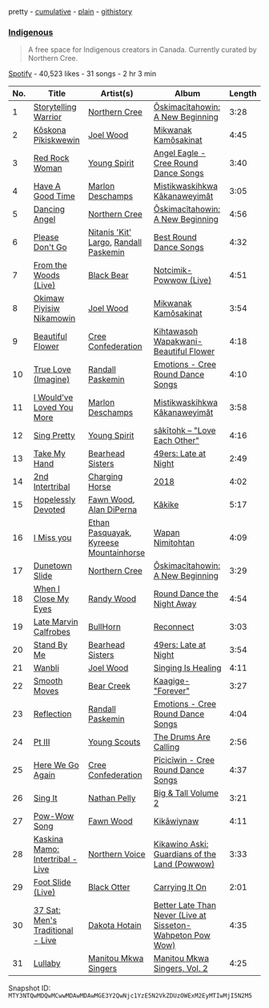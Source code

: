 pretty - [cumulative](/playlists/cumulative/37i9dQZF1DWYrH4yMJbkL8.md) - [plain](/playlists/plain/37i9dQZF1DWYrH4yMJbkL8) - [githistory](https://github.githistory.xyz/mackorone/spotify-playlist-archive/blob/main/playlists/plain/37i9dQZF1DWYrH4yMJbkL8)

### [Indigenous](https://open.spotify.com/playlist/37i9dQZF1DWYrH4yMJbkL8)

> A free space for Indigenous creators in Canada\. Currently curated by Northern Cree.

[Spotify](https://open.spotify.com/user/spotify) - 40,523 likes - 31 songs - 2 hr 3 min

| No. | Title | Artist(s) | Album | Length |
|---|---|---|---|---|
| 1 | [Storytelling Warrior](https://open.spotify.com/track/60XKJNgKm2DVll5Ov8m3Hv) | [Northern Cree](https://open.spotify.com/artist/5n4JXEQjauDsFSHTjhHkDq) | [Ôskimacîtahowin: A New Beginning](https://open.spotify.com/album/4GfjNENX210Fh5hmsHIRho) | 3:28 |
| 2 | [Kôskona Pîkiskwewin](https://open.spotify.com/track/5rBcIi6ZdfyqiP6abupeGz) | [Joel Wood](https://open.spotify.com/artist/2LCxG1teJ4wVU5lQazmadd) | [Mikwanak Kamôsakinat](https://open.spotify.com/album/6HyqJkZFWQNAD1tiuh8QVe) | 4:45 |
| 3 | [Red Rock Woman](https://open.spotify.com/track/0WV1ymweEVHOTkjz6rGhCj) | [Young Spirit](https://open.spotify.com/artist/5KkD8xu03OtqjuUJXKBPBl) | [Angel Eagle \- Cree Round Dance Songs](https://open.spotify.com/album/2obWehTRKkaNpWM7JiqA0P) | 3:40 |
| 4 | [Have A Good Time](https://open.spotify.com/track/4eqwB392ObTEaW73VZXtSA) | [Marlon Deschamps](https://open.spotify.com/artist/6l7vaH9il2Mf5GjvgBpMzU) | [Mistikwaskihkwa Kâkanaweyimât](https://open.spotify.com/album/3Q0M6TOlLPNbxUtC1RYAAG) | 3:05 |
| 5 | [Dancing Angel](https://open.spotify.com/track/087I18FxRJFbqRGivajCti) | [Northern Cree](https://open.spotify.com/artist/5n4JXEQjauDsFSHTjhHkDq) | [Ôskimacîtahowin: A New Beginning](https://open.spotify.com/album/4GfjNENX210Fh5hmsHIRho) | 4:56 |
| 6 | [Please Don't Go](https://open.spotify.com/track/5lWhP1YEkQSZbuopm9Sisk) | [Nitanis 'Kit' Largo](https://open.spotify.com/artist/1x6tDqlHzf8p7EwFHUsPwF), [Randall Paskemin](https://open.spotify.com/artist/1XGn0Arm2kgBJXXWuWEKsD) | [Best Round Dance Songs](https://open.spotify.com/album/5pydJfCzXsH8xPCpyiebRC) | 4:32 |
| 7 | [From the Woods \(Live\)](https://open.spotify.com/track/5mYt68yIc393AHmPfo8mhy) | [Black Bear](https://open.spotify.com/artist/0yA6zmKmNXjUPSZyfDZji7) | [Notcimik\-Powwow \(Live\)](https://open.spotify.com/album/4YIwdNWooSSRn71TbbG8Mt) | 4:51 |
| 8 | [Okimaw Piyisiw Nikamowin](https://open.spotify.com/track/6I8x7p2cO0Dy43pf8U1C0G) | [Joel Wood](https://open.spotify.com/artist/2LCxG1teJ4wVU5lQazmadd) | [Mikwanak Kamôsakinat](https://open.spotify.com/album/6HyqJkZFWQNAD1tiuh8QVe) | 3:54 |
| 9 | [Beautiful Flower](https://open.spotify.com/track/1ZR7ae5i4nOZtdd5myZgXB) | [Cree Confederation](https://open.spotify.com/artist/2jWQYLHF10QePnwBAhcfN9) | [Kihtawasoh Wapakwani\-Beautiful Flower](https://open.spotify.com/album/5yGEUoFBHDPSDdCdqNTrAH) | 4:18 |
| 10 | [True Love \(Imagine\)](https://open.spotify.com/track/6DhnmXKg9fzAw7UX41ZucU) | [Randall Paskemin](https://open.spotify.com/artist/1XGn0Arm2kgBJXXWuWEKsD) | [Emotions \- Cree Round Dance Songs](https://open.spotify.com/album/1pFZ8fUrg0QVeHJz9LvOyY) | 4:10 |
| 11 | [I Would’ve Loved You More](https://open.spotify.com/track/1BGSzjc8Dv05RbQImM1YQ4) | [Marlon Deschamps](https://open.spotify.com/artist/6l7vaH9il2Mf5GjvgBpMzU) | [Mistikwaskihkwa Kâkanaweyimât](https://open.spotify.com/album/3Q0M6TOlLPNbxUtC1RYAAG) | 3:58 |
| 12 | [Sing Pretty](https://open.spotify.com/track/6kwQz9zsKmorAscwxB9haw) | [Young Spirit](https://open.spotify.com/artist/5KkD8xu03OtqjuUJXKBPBl) | [sâkītohk – "Love Each Other"](https://open.spotify.com/album/7x0GOeZ2CeT1JzoTiGpYnF) | 4:16 |
| 13 | [Take My Hand](https://open.spotify.com/track/4JMWpqIVYpInU2W4NfvVhL) | [Bearhead Sisters](https://open.spotify.com/artist/3lM0lK4jIbgoZTOfxisYcH) | [49ers: Late at Night](https://open.spotify.com/album/1MBnjM3DU1Uq6S6gTyHU1a) | 2:49 |
| 14 | [2nd Intertribal](https://open.spotify.com/track/1HBhkPPK0nh86Rsvk3SkI1) | [Charging Horse](https://open.spotify.com/artist/0vCyMRfNDKqcv6VziuUUUM) | [2018](https://open.spotify.com/album/5IyCa46xU7oHddaqu96t5r) | 4:02 |
| 15 | [Hopelessly Devoted](https://open.spotify.com/track/0Eb3tICoNACheLIXbMFfs4) | [Fawn Wood](https://open.spotify.com/artist/7HrK2HP1tJfnMW2HFDw4kb), [Alan DiPerna](https://open.spotify.com/artist/6Y8kIWpyAfapNePwwQ1t69) | [Kâkike](https://open.spotify.com/album/65wyLoOkzyvRN2o1IxCSzD) | 5:17 |
| 16 | [I Miss you](https://open.spotify.com/track/46QjuiF8mQIILVN7ILFJpY) | [Ethan Pasquayak](https://open.spotify.com/artist/3cXauNJw1cwet8qwKaviYI), [Kyreese Mountainhorse](https://open.spotify.com/artist/31zV36NR3di1zaHCgO6Tpe) | [Wapan Nimitohtan](https://open.spotify.com/album/5WjIbl15eN4jp1nzcfhwTU) | 4:09 |
| 17 | [Dunetown Slide](https://open.spotify.com/track/2NeURYZqZgwhhRju5aswGw) | [Northern Cree](https://open.spotify.com/artist/5n4JXEQjauDsFSHTjhHkDq) | [Ôskimacîtahowin: A New Beginning](https://open.spotify.com/album/4GfjNENX210Fh5hmsHIRho) | 3:29 |
| 18 | [When I Close My Eyes](https://open.spotify.com/track/0ILizPkBVtWWXAbCM0Y1h6) | [Randy Wood](https://open.spotify.com/artist/3KmbAgLvGynHxwke0lSdxA) | [Round Dance the Night Away](https://open.spotify.com/album/2K56Lkx48Ce5PCElPCno24) | 4:54 |
| 19 | [Late Marvin Calfrobes](https://open.spotify.com/track/5tPjtdhCTdhCEtHzwXtkWX) | [BullHorn](https://open.spotify.com/artist/5deIF28BqYuXRvbNKC96eE) | [Reconnect](https://open.spotify.com/album/3OrmIihwdslWuhvylkhAr8) | 3:03 |
| 20 | [Stand By Me](https://open.spotify.com/track/0GNhvfd6vACzeUrgCn9AHC) | [Bearhead Sisters](https://open.spotify.com/artist/3lM0lK4jIbgoZTOfxisYcH) | [49ers: Late at Night](https://open.spotify.com/album/1MBnjM3DU1Uq6S6gTyHU1a) | 3:54 |
| 21 | [Wanbli](https://open.spotify.com/track/1apXbWpl0e2SPC5B5cBI3L) | [Joel Wood](https://open.spotify.com/artist/2LCxG1teJ4wVU5lQazmadd) | [Singing Is Healing](https://open.spotify.com/album/7Bu7nHFMF7uTGXJDRl6Hy6) | 4:11 |
| 22 | [Smooth Moves](https://open.spotify.com/track/3tVWS21BPIMUs9R3l8xhq7) | [Bear Creek](https://open.spotify.com/artist/2Fk57tryPnOyuaUG7RwV18) | [Kaagige\-"Forever"](https://open.spotify.com/album/7bcYyU130zB2cth29RBw2A) | 3:27 |
| 23 | [Reflection](https://open.spotify.com/track/5W19eOXQEY4qPkbGfdCrYf) | [Randall Paskemin](https://open.spotify.com/artist/1XGn0Arm2kgBJXXWuWEKsD) | [Emotions \- Cree Round Dance Songs](https://open.spotify.com/album/1pFZ8fUrg0QVeHJz9LvOyY) | 4:04 |
| 24 | [Pt III](https://open.spotify.com/track/3t7VXM76fvoNg2WmrMSZP4) | [Young Scouts](https://open.spotify.com/artist/1IvCNULhN4YNNC4m4eh2cI) | [The Drums Are Calling](https://open.spotify.com/album/0dUQ5ORazOY3Fz3cp2izZX) | 2:56 |
| 25 | [Here We Go Again](https://open.spotify.com/track/08z7zkypoM8zxHhv8neQYh) | [Cree Confederation](https://open.spotify.com/artist/2jWQYLHF10QePnwBAhcfN9) | [Pîcicîwin \- Cree Round Dance Songs](https://open.spotify.com/album/2zzJxqdbhH21xWvl4Zq5EG) | 4:37 |
| 26 | [Sing It](https://open.spotify.com/track/0SoNkKIHdI7p4J4qUGex2m) | [Nathan Pelly](https://open.spotify.com/artist/0nwp7SsD0CFLynQlENn2HE) | [Big & Tall Volume 2](https://open.spotify.com/album/6cFXG4Umf2mlMb3eRguR4D) | 3:21 |
| 27 | [Pow\-Wow Song](https://open.spotify.com/track/5uFsV1AIMF0YYCaKKKce85) | [Fawn Wood](https://open.spotify.com/artist/7HrK2HP1tJfnMW2HFDw4kb) | [Kikāwiynaw](https://open.spotify.com/album/2KjdrE5ugn15J0r8HJkTeq) | 4:11 |
| 28 | [Kaskina Mamo: Intertribal \- Live](https://open.spotify.com/track/2iA0lgGa2LbZMV90I1k9jz) | [Northern Voice](https://open.spotify.com/artist/3TfPTnc5AriMC5a4jUcNrT) | [Kikawino Aski: Guardians of the Land \(Powwow\)](https://open.spotify.com/album/2P4Z0wwzi72x6PBnfau3Vn) | 3:33 |
| 29 | [Foot Slide \(Live\)](https://open.spotify.com/track/6bmQjyPS4c857hUyOJKrlO) | [Black Otter](https://open.spotify.com/artist/4vnQQGQwxX8vk3uCLNxvDu) | [Carrying It On](https://open.spotify.com/album/55JSz05U2oubmnfugUxogB) | 2:01 |
| 30 | [37 Sat: Men's Traditional \- Live](https://open.spotify.com/track/06Pvgl2BW93vsHoGrc8ez7) | [Dakota Hotain](https://open.spotify.com/artist/4yVzpwytsks65kNviZtauD) | [Better Late Than Never \(Live at Sisseton\-Wahpeton Pow Wow\)](https://open.spotify.com/album/3x7Y4K5H2RyHX9Ejfh5WWD) | 4:35 |
| 31 | [Lullaby](https://open.spotify.com/track/6nhb4fevnd4U1cYJsVPnGJ) | [Manitou Mkwa Singers](https://open.spotify.com/artist/5VgJyaV74oNDcabqbvHgVl) | [Manitou Mkwa Singers, Vol\. 2](https://open.spotify.com/album/6mMpYAXummetBYpxxtXqZV) | 4:25 |

Snapshot ID: `MTY3NTQwMDQwMCwwMDAwMDAwMGE3Y2QwNjc1YzE5N2VkZDUzOWExM2EyMTIwMjI5N2M5`
